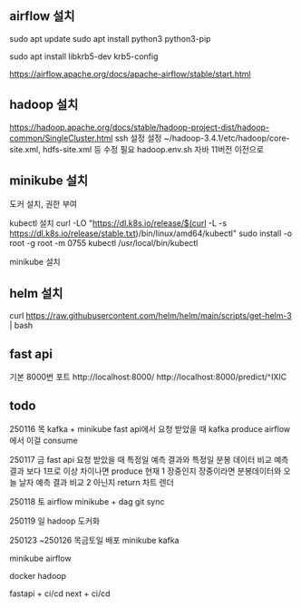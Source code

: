 ## airflow 설치

sudo apt update
sudo apt install python3 python3-pip

sudo apt install libkrb5-dev krb5-config

https://airflow.apache.org/docs/apache-airflow/stable/start.html

## hadoop 설치

https://hadoop.apache.org/docs/stable/hadoop-project-dist/hadoop-common/SingleCluster.html
ssh 설정
설정 ~/hadoop-3.4.1/etc/hadoop/core-site.xml, hdfs-site.xml 등 수정 필요
hadoop.env.sh 자바 11버전 이전으로

## minikube 설치

도커 설치, 권한 부여

kubectl 설치
curl -LO "https://dl.k8s.io/release/$(curl -L -s https://dl.k8s.io/release/stable.txt)/bin/linux/amd64/kubectl"
sudo install -o root -g root -m 0755 kubectl /usr/local/bin/kubectl

minikube 설치

## helm 설치

curl https://raw.githubusercontent.com/helm/helm/main/scripts/get-helm-3 | bash

## fast api

기본 8000번 포트
http://localhost:8000/
http://localhost:8000/predict/^IXIC

## todo

250116 목
kafka + minikube
fast api에서 요청 받았을 때 kafka produce
airflow에서 이걸 consume

250117 금
fast api 요청 받았을 때 특정일 예측 결과와
특정일 분봉 데이터 비교
예측 결과 보다 1프로 이상 차이나면 produce
현재
1 장중인지
장중이라면 분봉데이터와 오늘 날자 예측 결과 비교
2 아닌지
return
차트 렌더

250118 토
airflow minikube + dag git sync

250119 일
hadoop 도커화

250123 ~250126 목금토일
배포
minikube
kafka

minikube
airflow

docker
hadoop

fastapi + ci/cd
next + ci/cd
